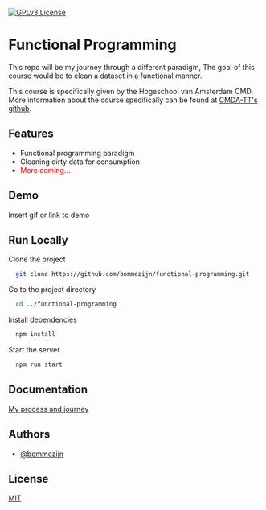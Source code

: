
<!-- Add badges from somewhere like: [shields.io](https://shields.io/) -->
[![GPLv3 License](https://img.shields.io/badge/License-GPL%20v3-yellow.svg)](https://opensource.org/licenses/)

# Functional Programming

This repo will be my journey through a different paradigm, The goal of this course would be to clean a dataset in a functional manner.

This course is specifically given by the Hogeschool van Amsterdam CMD. More information about the course specifically can be found at [CMDA-TT's github](https://github.com/cmda-tt/course-21-22).



## Features

- Functional programming paradigm
- Cleaning dirty data for consumption
- <span style="color:red">More coming...</span>


## Demo

Insert gif or link to demo


## Run Locally

Clone the project

```bash
  git clone https://github.com/bommezijn/functional-programming.git
```

Go to the project directory

```bash
  cd ../functional-programming
```

Install dependencies

```bash
  npm install
```

Start the server

```bash
  npm run start
```


## Documentation

[My process and journey](https://github.com/bommezijn/functional-programming/wiki)


## Authors

- [@bommezijn](https://www.github.com/bommezijn)


## License

[MIT](https://github.com/bommezijn/functional-programming/blob/main/LICENSE)

